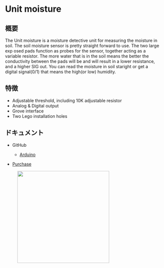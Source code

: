 # Unit moisture

## 概要

The Unit moisture is a moisture detective unit for measuring the moisture in soil. The soil moisture sensor is pretty straight forward to use. The two large exp osed pads function as probes for the sensor, together acting as a variable resistor. The more water that is in the soil means the better the conductivity between the pads will be and will result in a lower resistance, and a higher SIG out.
You can read the moisture in soil staright or get a digital signal(0/1) that means the high(or low) humidity.

## 特徴

-  Adjustable threshold, including 10K adjustable resistor
-  Analog & Digital output
-  Grove interface
-  Two Lego installation holes

## ドキュメント

-  GitHub

   - [Arduino](https://github.com/m5stack/M5Stack/tree/master/examples/Unit/Earth)

- [Purchase](https://www.aliexpress.com/store/3226069?spm=2114.search0104.3.5.66051a4dlpB2ti)

<figure>
    <img src="assets/img/product_pics/units/M5GO_Unit_moisture.jpg" height="300" width="300">
</figure>
